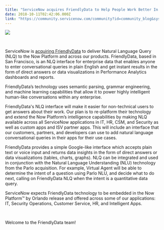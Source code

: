 ```yaml
---
title: "ServiceNow acquires FriendlyData to Help People Work Better In Their Own Language"
date: 2018-10-11T02:42:06.000Z
link: "https://community.servicenow.com/community?id=community_blog&sys_id=02930502db4da748feb1a851ca9619a6"
---
```

<p><img style="max-width: 100%; max-height: 480px;" src="68d10d0edbc9a748feb1a851ca9619f4.iix" /></p>
<p> </p>
<p>ServiceNow is <a href="https://www.servicenow.com/company/media/press-room/servicenow-further-simplifies-work-with-acquisition-of-friendlydata.html" rel="nofollow">acquiring FriendlyData</a> to deliver Natural Language Query (NLQ) to the Now Platform and across our products. FriendlyData, based in San Francisco, is an NLQ interface for enterprise data that enables anyone to enter conversational queries in plain English and get instant results in the form of direct answers or data visualizations in Performance Analytics dashboards and reports.</p>
<p>FriendlyData’s technology uses semantic parsing, grammar engineering, and machine learning capabilities that allow it to power highly intelligent human-like conversations within any enterprise.</p>
<p>FriendlyData&#39;s NLQ interface will make it easier for non-technical users to get answers about their work. Our plan is to re-platform their technology and extend the Now Platform’s intelligence capabilities by making NLQ available across all ServiceNow applications in IT, HR, CSM, and Security as well as custom apps and ISV partner apps. This will include an interface that our customers, partners, and developers can use to add natural language conversational queries in their apps for their use cases. </p>
<p>FriendlyData provides a simple Google-like interface which accepts plain text or voice input and returns data insights in the form of direct answers or data visualizations (tables, charts, graphs). NLQ can be integrated and used in conjunction with the Natural Language Understanding (NLU) technology from the Parlo acquisition. For example, Virtual Agent will be able to determine the intent of a question using Parlo NLU, and decide what to do next, calling on FriendlyData NLQ when the intent is a quantitative data query.</p>
<p>ServiceNow expects FriendlyData technology to be embedded in the Now Platform™ by Orlando release and offered across some of our applications: IT, Security Operations, Customer Service, HR, and Intelligent Apps.</p>
<p> </p>
<p>Welcome to the FriendlyData team!</p>
<p> </p>
<p> </p>
